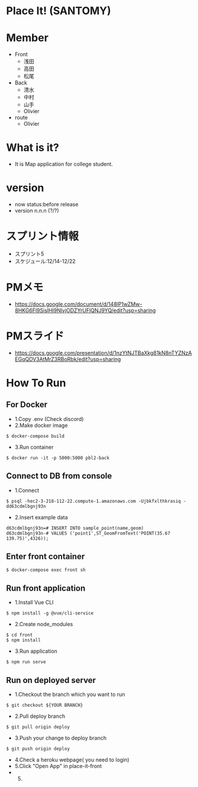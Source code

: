 # Place It! (SANTOMY)

# Member 
- Front
  - 浅田
  - 高田
  - 松尾
- Back 
  - 清水
  - 中村
  - 山手
  - Olivier
- route
  - Olivier

# What is it?
- It is Map application for college student.

# version
- now status:before release
- version n.n.n (?/?)

# スプリント情報
- スプリント5
- スケジュール:12/14-12/22

# PMメモ
- https://docs.google.com/document/d/148lP1wZMw-8HKG6Fl9SislHI9NlvjODZYrUFlQNJ9YQ/edit?usp=sharing

# PMスライド
- https://docs.google.com/presentation/d/1nzYtNJTBaXkg81kN8nTYZNzAEGqQDV3AtMrZ3RBoRbk/edit?usp=sharing

# How To Run
## For Docker
- 1.Copy .env (Check discord)
- 2.Make docker image
```
$ docker-compose build
```
- 3.Run container
```
$ docker run -it -p 5000:5000 pbl2-back
```
## Connect to DB from console
- 1.Connect
```
$ psql -hec2-3-218-112-22.compute-1.amazonaws.com -Ujbkfxlthkrasiq -dd63cdmlbgnj93n
```
- 2.Insert example data
```
d63cdmlbgnj93n=# INSERT INTO sample_point(name,geom)
d63cdmlbgnj93n-# VALUES ('point1',ST_GeomFromText('POINT(35.67 139.75)',4326));
```
## Enter front container
```
$ docker-compose exec front sh
```
## Run front application
- 1.Install Vue CLI
```
$ npm install -g @vue/cli-service
```
- 2.Create node_modules
```
$ cd front
$ npm install
```
- 3.Run application
```
$ npm run serve
```

## Run on deployed server
- 1.Checkout the branch which you want to run
```
$ git checkout ${YOUR BRANCH}
```
- 2.Pull deploy branch
```
$ git pull origin deploy
```
- 3.Push your change to deploy branch
```
$ git push origin deploy
```
- 4.Check a heroku webpage( you need to login)
- 5.Click "Open App" in place-it-front
- 5.
